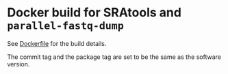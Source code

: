 # Docker build for SRAtools and `parallel-fastq-dump`

See [Dockerfile](./Dockerfile) for the build details.

The commit tag and the package tag are set to be the same as the software version.
